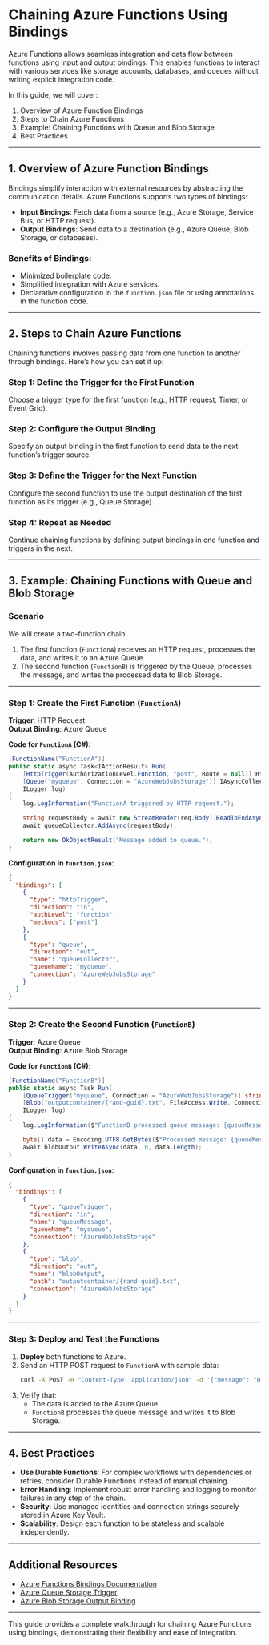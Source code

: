 
# Chaining Azure Functions Using Bindings

Azure Functions allows seamless integration and data flow between functions using input and output bindings. This enables functions to interact with various services like storage accounts, databases, and queues without writing explicit integration code.

In this guide, we will cover:
1. Overview of Azure Function Bindings
2. Steps to Chain Azure Functions
3. Example: Chaining Functions with Queue and Blob Storage
4. Best Practices

---

## 1. Overview of Azure Function Bindings

Bindings simplify interaction with external resources by abstracting the communication details. Azure Functions supports two types of bindings:
- **Input Bindings**: Fetch data from a source (e.g., Azure Storage, Service Bus, or HTTP request).
- **Output Bindings**: Send data to a destination (e.g., Azure Queue, Blob Storage, or databases).

### Benefits of Bindings:
- Minimized boilerplate code.
- Simplified integration with Azure services.
- Declarative configuration in the `function.json` file or using annotations in the function code.

---

## 2. Steps to Chain Azure Functions

Chaining functions involves passing data from one function to another through bindings. Here’s how you can set it up:

### Step 1: Define the Trigger for the First Function
Choose a trigger type for the first function (e.g., HTTP request, Timer, or Event Grid).

### Step 2: Configure the Output Binding
Specify an output binding in the first function to send data to the next function’s trigger source.

### Step 3: Define the Trigger for the Next Function
Configure the second function to use the output destination of the first function as its trigger (e.g., Queue Storage).

### Step 4: Repeat as Needed
Continue chaining functions by defining output bindings in one function and triggers in the next.

---

## 3. Example: Chaining Functions with Queue and Blob Storage

### Scenario
We will create a two-function chain:
1. The first function (`FunctionA`) receives an HTTP request, processes the data, and writes it to an Azure Queue.
2. The second function (`FunctionB`) is triggered by the Queue, processes the message, and writes the processed data to Blob Storage.

---

### Step 1: Create the First Function (`FunctionA`)

**Trigger**: HTTP Request  
**Output Binding**: Azure Queue

**Code for `FunctionA` (C#)**:
```csharp
[FunctionName("FunctionA")]
public static async Task<IActionResult> Run(
    [HttpTrigger(AuthorizationLevel.Function, "post", Route = null)] HttpRequest req,
    [Queue("myqueue", Connection = "AzureWebJobsStorage")] IAsyncCollector<string> queueCollector,
    ILogger log)
{
    log.LogInformation("FunctionA triggered by HTTP request.");

    string requestBody = await new StreamReader(req.Body).ReadToEndAsync();
    await queueCollector.AddAsync(requestBody);

    return new OkObjectResult("Message added to queue.");
}
```

**Configuration in `function.json`**:
```json
{
  "bindings": [
    {
      "type": "httpTrigger",
      "direction": "in",
      "authLevel": "function",
      "methods": ["post"]
    },
    {
      "type": "queue",
      "direction": "out",
      "name": "queueCollector",
      "queueName": "myqueue",
      "connection": "AzureWebJobsStorage"
    }
  ]
}
```

---

### Step 2: Create the Second Function (`FunctionB`)

**Trigger**: Azure Queue  
**Output Binding**: Azure Blob Storage

**Code for `FunctionB` (C#)**:
```csharp
[FunctionName("FunctionB")]
public static async Task Run(
    [QueueTrigger("myqueue", Connection = "AzureWebJobsStorage")] string queueMessage,
    [Blob("outputcontainer/{rand-guid}.txt", FileAccess.Write, Connection = "AzureWebJobsStorage")] Stream blobOutput,
    ILogger log)
{
    log.LogInformation($"FunctionB processed queue message: {queueMessage}");

    byte[] data = Encoding.UTF8.GetBytes($"Processed message: {queueMessage}");
    await blobOutput.WriteAsync(data, 0, data.Length);
}
```

**Configuration in `function.json`**:
```json
{
  "bindings": [
    {
      "type": "queueTrigger",
      "direction": "in",
      "name": "queueMessage",
      "queueName": "myqueue",
      "connection": "AzureWebJobsStorage"
    },
    {
      "type": "blob",
      "direction": "out",
      "name": "blobOutput",
      "path": "outputcontainer/{rand-guid}.txt",
      "connection": "AzureWebJobsStorage"
    }
  ]
}
```

---

### Step 3: Deploy and Test the Functions

1. **Deploy** both functions to Azure.
2. Send an HTTP POST request to `FunctionA` with sample data:
   ```bash
   curl -X POST -H "Content-Type: application/json" -d '{"message": "Hello, Azure!"}' <FunctionA_Endpoint>
   ```
3. Verify that:
   - The data is added to the Azure Queue.
   - `FunctionB` processes the queue message and writes it to Blob Storage.

---

## 4. Best Practices

- **Use Durable Functions**: For complex workflows with dependencies or retries, consider Durable Functions instead of manual chaining.
- **Error Handling**: Implement robust error handling and logging to monitor failures in any step of the chain.
- **Security**: Use managed identities and connection strings securely stored in Azure Key Vault.
- **Scalability**: Design each function to be stateless and scalable independently.

---

## Additional Resources

- [Azure Functions Bindings Documentation](https://learn.microsoft.com/en-us/azure/azure-functions/functions-triggers-bindings)
- [Azure Queue Storage Trigger](https://learn.microsoft.com/en-us/azure/azure-functions/functions-bindings-storage-queue)
- [Azure Blob Storage Output Binding](https://learn.microsoft.com/en-us/azure/azure-functions/functions-bindings-storage-blob)

---

This guide provides a complete walkthrough for chaining Azure Functions using bindings, demonstrating their flexibility and ease of integration.
